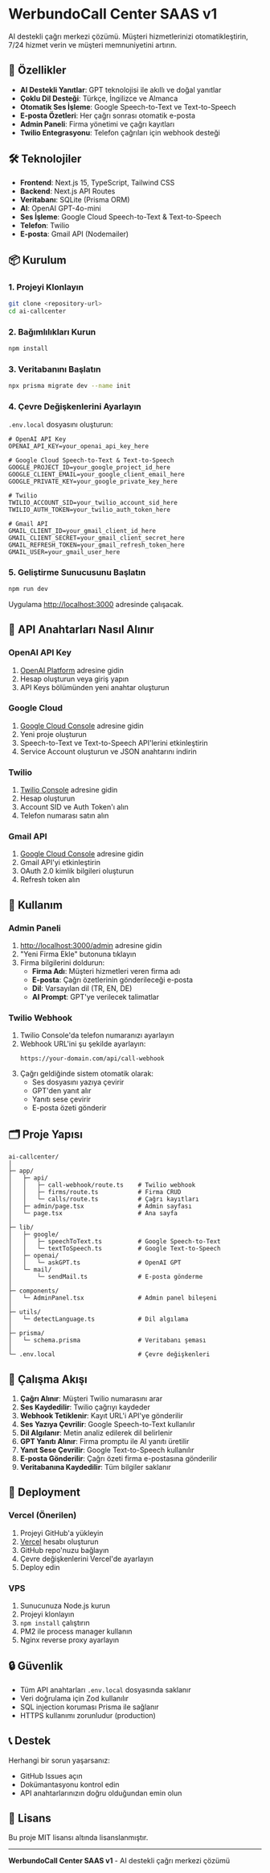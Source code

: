 # WerbundoCall Center SAAS v1

AI destekli çağrı merkezi çözümü. Müşteri hizmetlerinizi otomatikleştirin, 7/24 hizmet verin ve müşteri memnuniyetini artırın.

## 🚀 Özellikler

- **AI Destekli Yanıtlar**: GPT teknolojisi ile akıllı ve doğal yanıtlar
- **Çoklu Dil Desteği**: Türkçe, İngilizce ve Almanca
- **Otomatik Ses İşleme**: Google Speech-to-Text ve Text-to-Speech
- **E-posta Özetleri**: Her çağrı sonrası otomatik e-posta
- **Admin Paneli**: Firma yönetimi ve çağrı kayıtları
- **Twilio Entegrasyonu**: Telefon çağrıları için webhook desteği

## 🛠️ Teknolojiler

- **Frontend**: Next.js 15, TypeScript, Tailwind CSS
- **Backend**: Next.js API Routes
- **Veritabanı**: SQLite (Prisma ORM)
- **AI**: OpenAI GPT-4o-mini
- **Ses İşleme**: Google Cloud Speech-to-Text & Text-to-Speech
- **Telefon**: Twilio
- **E-posta**: Gmail API (Nodemailer)

## 📦 Kurulum

### 1. Projeyi Klonlayın

```bash
git clone <repository-url>
cd ai-callcenter
```

### 2. Bağımlılıkları Kurun

```bash
npm install
```

### 3. Veritabanını Başlatın

```bash
npx prisma migrate dev --name init
```

### 4. Çevre Değişkenlerini Ayarlayın

`.env.local` dosyasını oluşturun:

```env
# OpenAI API Key
OPENAI_API_KEY=your_openai_api_key_here

# Google Cloud Speech-to-Text & Text-to-Speech
GOOGLE_PROJECT_ID=your_google_project_id_here
GOOGLE_CLIENT_EMAIL=your_google_client_email_here
GOOGLE_PRIVATE_KEY=your_google_private_key_here

# Twilio
TWILIO_ACCOUNT_SID=your_twilio_account_sid_here
TWILIO_AUTH_TOKEN=your_twilio_auth_token_here

# Gmail API
GMAIL_CLIENT_ID=your_gmail_client_id_here
GMAIL_CLIENT_SECRET=your_gmail_client_secret_here
GMAIL_REFRESH_TOKEN=your_gmail_refresh_token_here
GMAIL_USER=your_gmail_user_here
```

### 5. Geliştirme Sunucusunu Başlatın

```bash
npm run dev
```

Uygulama [http://localhost:3000](http://localhost:3000) adresinde çalışacak.

## 🔧 API Anahtarları Nasıl Alınır

### OpenAI API Key
1. [OpenAI Platform](https://platform.openai.com/) adresine gidin
2. Hesap oluşturun veya giriş yapın
3. API Keys bölümünden yeni anahtar oluşturun

### Google Cloud
1. [Google Cloud Console](https://console.cloud.google.com/) adresine gidin
2. Yeni proje oluşturun
3. Speech-to-Text ve Text-to-Speech API'lerini etkinleştirin
4. Service Account oluşturun ve JSON anahtarını indirin

### Twilio
1. [Twilio Console](https://console.twilio.com/) adresine gidin
2. Hesap oluşturun
3. Account SID ve Auth Token'ı alın
4. Telefon numarası satın alın

### Gmail API
1. [Google Cloud Console](https://console.cloud.google.com/) adresine gidin
2. Gmail API'yi etkinleştirin
3. OAuth 2.0 kimlik bilgileri oluşturun
4. Refresh token alın

## 📱 Kullanım

### Admin Paneli
1. [http://localhost:3000/admin](http://localhost:3000/admin) adresine gidin
2. "Yeni Firma Ekle" butonuna tıklayın
3. Firma bilgilerini doldurun:
   - **Firma Adı**: Müşteri hizmetleri veren firma adı
   - **E-posta**: Çağrı özetlerinin gönderileceği e-posta
   - **Dil**: Varsayılan dil (TR, EN, DE)
   - **AI Prompt**: GPT'ye verilecek talimatlar

### Twilio Webhook
1. Twilio Console'da telefon numaranızı ayarlayın
2. Webhook URL'ini şu şekilde ayarlayın:
   ```
   https://your-domain.com/api/call-webhook
   ```
3. Çağrı geldiğinde sistem otomatik olarak:
   - Ses dosyasını yazıya çevirir
   - GPT'den yanıt alır
   - Yanıtı sese çevirir
   - E-posta özeti gönderir

## 🗂️ Proje Yapısı

```
ai-callcenter/
│
├─ app/
│   ├─ api/
│   │   ├─ call-webhook/route.ts    # Twilio webhook
│   │   ├─ firms/route.ts           # Firma CRUD
│   │   └─ calls/route.ts           # Çağrı kayıtları
│   ├─ admin/page.tsx               # Admin sayfası
│   └─ page.tsx                     # Ana sayfa
│
├─ lib/
│   ├─ google/
│   │   ├─ speechToText.ts          # Google Speech-to-Text
│   │   └─ textToSpeech.ts          # Google Text-to-Speech
│   ├─ openai/
│   │   └─ askGPT.ts                # OpenAI GPT
│   └─ mail/
│       └─ sendMail.ts              # E-posta gönderme
│
├─ components/
│   └─ AdminPanel.tsx               # Admin panel bileşeni
│
├─ utils/
│   └─ detectLanguage.ts            # Dil algılama
│
├─ prisma/
│   └─ schema.prisma                # Veritabanı şeması
│
└─ .env.local                       # Çevre değişkenleri
```

## 🔄 Çalışma Akışı

1. **Çağrı Alınır**: Müşteri Twilio numarasını arar
2. **Ses Kaydedilir**: Twilio çağrıyı kaydeder
3. **Webhook Tetiklenir**: Kayıt URL'i API'ye gönderilir
4. **Ses Yazıya Çevrilir**: Google Speech-to-Text kullanılır
5. **Dil Algılanır**: Metin analiz edilerek dil belirlenir
6. **GPT Yanıtı Alınır**: Firma promptu ile AI yanıtı üretilir
7. **Yanıt Sese Çevrilir**: Google Text-to-Speech kullanılır
8. **E-posta Gönderilir**: Çağrı özeti firma e-postasına gönderilir
9. **Veritabanına Kaydedilir**: Tüm bilgiler saklanır

## 🚀 Deployment

### Vercel (Önerilen)
1. Projeyi GitHub'a yükleyin
2. [Vercel](https://vercel.com/) hesabı oluşturun
3. GitHub repo'nuzu bağlayın
4. Çevre değişkenlerini Vercel'de ayarlayın
5. Deploy edin

### VPS
1. Sunucunuza Node.js kurun
2. Projeyi klonlayın
3. `npm install` çalıştırın
4. PM2 ile process manager kullanın
5. Nginx reverse proxy ayarlayın

## 🔒 Güvenlik

- Tüm API anahtarları `.env.local` dosyasında saklanır
- Veri doğrulama için Zod kullanılır
- SQL injection koruması Prisma ile sağlanır
- HTTPS kullanımı zorunludur (production)

## 📞 Destek

Herhangi bir sorun yaşarsanız:
- GitHub Issues açın
- Dokümantasyonu kontrol edin
- API anahtarlarınızın doğru olduğundan emin olun

## 📄 Lisans

Bu proje MIT lisansı altında lisanslanmıştır.

---

**WerbundoCall Center SAAS v1** - AI destekli çağrı merkezi çözümü
